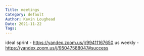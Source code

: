 ```yaml
---
Title: meetings
Category: default
Author: Kevin Loughead
Date: 2021-11-22
Tags:
---
```


ideal sprint - https://yandex.zoom.us/j/99411167650
us weekly - https://yandex.zoom.us/j/95047588047#success
